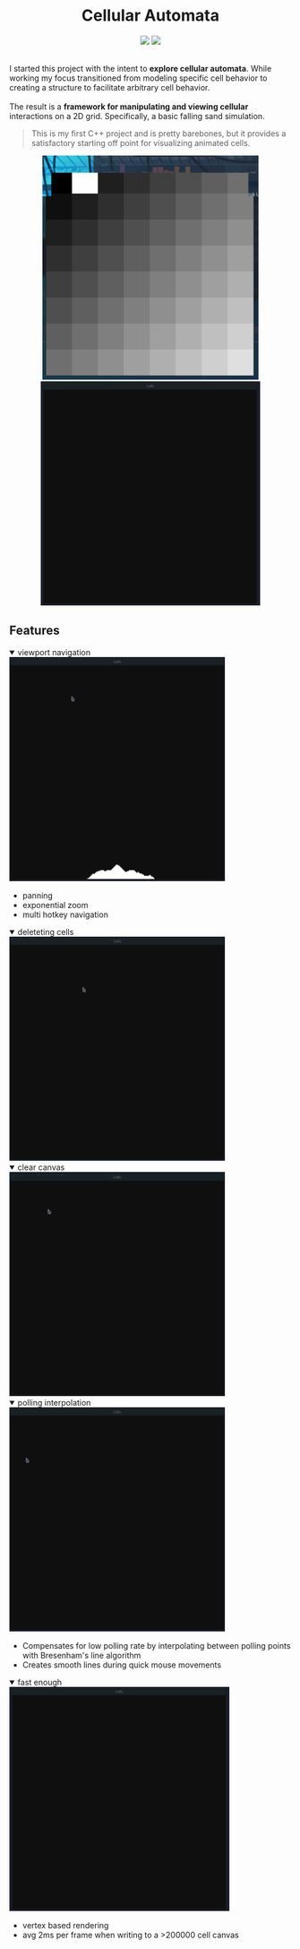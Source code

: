<div align="center">
    <h1>Cellular Automata</h1>
    <div>
      <img src="https://img.shields.io/badge/C++-00599C?style=for-the-badge&logo=cplusplus&logoColor=white">
      <img src="https://img.shields.io/badge/SFML-8CC445?style=for-the-badge&logo=sfml&logoColor=white">
    </div>
</div><br>

I started this project with the intent to **explore cellular automata**.
While working my focus transitioned from modeling specific cell behavior to creating a structure to facilitate arbitrary cell behavior.<br><br>
The result is a **framework for manipulating and viewing cellular** interactions on a 2D grid. Specifically, a basic falling sand simulation.

> This is my first C++ project and is pretty barebones, but it provides a satisfactory starting off point for visualizing animated cells.

<div align="center">
    <img height="400em" src="screenshots/cellular_automata_demo.gif"/>
    <img height="400em" src="screenshots/sand_sim_01.gif"/>
</div>

## Features


<details open>
    <summary>viewport navigation</summary>
    <img height="400em" src="screenshots/cell_move.gif">
    <ul><li>panning</li> <li>exponential zoom</li> <li>multi hotkey navigation</li></li></ul>
</details>



<details open>
    <summary>deleteting cells</summary>
        <img height="400em" src="screenshots/cell_delete.gif">        
</details>


<details open>
<summary>clear canvas</summary>
    <img height="400em" src="screenshots/cell_reset.gif">
</details>

<details open>
    <summary>polling interpolation</summary>
        <img height="400em" src="screenshots/cell_interpolation.gif">
                    
<ul>
    <li>Compensates for low polling rate by interpolating between polling points with Bresenham's line algorithm</li>
    <li>Creates smooth lines during quick mouse movements</li>
</ul>
</details>
<details open>
    <summary>fast enough</summary>
    <img height="400em" src="screenshots/sand_sim_01.gif"/>
    <ul>
      <li>vertex based rendering</li>
      <li>avg 2ms per frame when writing to a >200000 cell canvas</li>
    </ul>
</details>
